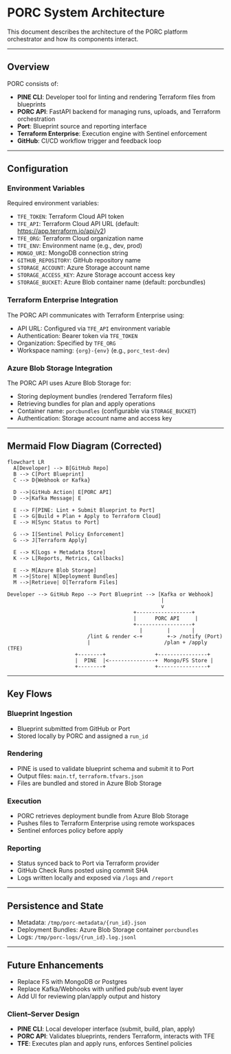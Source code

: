 # PORC System Architecture

This document describes the architecture of the PORC platform orchestrator and how its components interact.

---

## Overview

PORC consists of:

- **PINE CLI**: Developer tool for linting and rendering Terraform files from blueprints
- **PORC API**: FastAPI backend for managing runs, uploads, and Terraform orchestration
- **Port**: Blueprint source and reporting interface
- **Terraform Enterprise**: Execution engine with Sentinel enforcement
- **GitHub**: CI/CD workflow trigger and feedback loop

---

## Configuration

### Environment Variables

Required environment variables:
- `TFE_TOKEN`: Terraform Cloud API token
- `TFE_API`: Terraform Cloud API URL (default: https://app.terraform.io/api/v2)
- `TFE_ORG`: Terraform Cloud organization name
- `TFE_ENV`: Environment name (e.g., dev, prod)
- `MONGO_URI`: MongoDB connection string
- `GITHUB_REPOSITORY`: GitHub repository name
- `STORAGE_ACCOUNT`: Azure Storage account name
- `STORAGE_ACCESS_KEY`: Azure Storage account access key
- `STORAGE_BUCKET`: Azure Blob container name (default: porcbundles)

### Terraform Enterprise Integration

The PORC API communicates with Terraform Enterprise using:
- API URL: Configured via `TFE_API` environment variable
- Authentication: Bearer token via `TFE_TOKEN`
- Organization: Specified by `TFE_ORG`
- Workspace naming: `{org}-{env}` (e.g., `porc_test-dev`)

### Azure Blob Storage Integration

The PORC API uses Azure Blob Storage for:
- Storing deployment bundles (rendered Terraform files)
- Retrieving bundles for plan and apply operations
- Container name: `porcbundles` (configurable via `STORAGE_BUCKET`)
- Authentication: Storage account name and access key

---

## Mermaid Flow Diagram (Corrected)

```mermaid
flowchart LR
  A[Developer] --> B[GitHub Repo]
  B --> C[Port Blueprint]
  C --> D{Webhook or Kafka}

  D -->|GitHub Action| E[PORC API]
  D -->|Kafka Message| E

  E --> F[PINE: Lint + Submit Blueprint to Port]
  E --> G[Build + Plan + Apply to Terraform Cloud]
  E --> H[Sync Status to Port]

  G --> I[Sentinel Policy Enforcement]
  G --> J[Terraform Apply]

  E --> K[Logs + Metadata Store]
  K --> L[Reports, Metrics, Callbacks]
  
  E --> M[Azure Blob Storage]
  M -->|Store| N[Deployment Bundles]
  M -->|Retrieve| O[Terraform Files]
```

```
Developer --> GitHub Repo --> Port Blueprint --> [Kafka or Webhook]
                                                  |
                                                  v
                                         +------------------+
                                         |      PORC API     |
                                         +------------------+
                                           |        |       |
                          /lint & render <-+        +-> /notify (Port)
                          |                        /plan + /apply (TFE)
                      +--------+                +----------------+
                      |  PINE  |<---------------+  Mongo/FS Store |
                      +--------+                +----------------+
```

---

## Key Flows

### Blueprint Ingestion
- Blueprint submitted from GitHub or Port
- Stored locally by PORC and assigned a `run_id`

### Rendering
- PINE is used to validate blueprint schema and submit it to Port
- Output files: `main.tf`, `terraform.tfvars.json`
- Files are bundled and stored in Azure Blob Storage

### Execution
- PORC retrieves deployment bundle from Azure Blob Storage
- Pushes files to Terraform Enterprise using remote workspaces
- Sentinel enforces policy before apply

### Reporting
- Status synced back to Port via Terraform provider
- GitHub Check Runs posted using commit SHA
- Logs written locally and exposed via `/logs` and `/report`

---

## Persistence and State

- Metadata: `/tmp/porc-metadata/{run_id}.json`
- Deployment Bundles: Azure Blob Storage container `porcbundles`
- Logs: `/tmp/porc-logs/{run_id}.log.jsonl`

---

## Future Enhancements

- Replace FS with MongoDB or Postgres
- Replace Kafka/Webhooks with unified pub/sub event layer
- Add UI for reviewing plan/apply output and history

### Client–Server Design

- **PINE CLI**: Local developer interface (submit, build, plan, apply)
- **PORC API**: Validates blueprints, renders Terraform, interacts with TFE
- **TFE**: Executes plan and apply runs, enforces Sentinel policies
